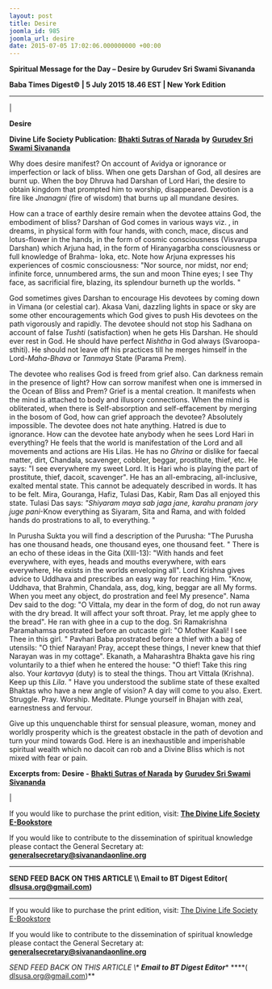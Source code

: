 ```yaml
---
layout: post
title: Desire
joomla_id: 985
joomla_url: desire
date: 2015-07-05 17:02:06.000000000 +00:00
---
```

  

















































**Spiritual Message for the Day – Desire by Gurudev Sri Swami Sivananda**

 **Baba Times Digest© | 5 July 2015 18.46 EST | New York Edition**

* * *

| 

**Desire**

**Divine Life Society Publication:** [**Bhakti Sutras of Narada**](http://www.sivanandaonline.org/public_html/?cmd=displaysection&section_id=1122) **by** [**Gurudev Sri Swami Sivananda**](http://www.dlshq.org/saints/siva.htm)

Why does desire manifest? On account of Avidya or ignorance or imperfection or lack of bliss. When one gets Darshan of God, all desires are burnt up. When the boy Dhruva had Darshan of Lord Hari, the desire to obtain kingdom that prompted him to worship, disappeared. Devotion is a fire like _Jnanagni_ (fire of wisdom) that burns up all mundane desires.

How can a trace of earthly desire remain when the devotee attains God, the embodiment of bliss? Darshan of God comes in various ways viz. , in dreams, in physical form with four hands, with conch, mace, discus and lotus-flower in the hands, in the form of cosmic consciousness (Visvarupa Darshan) which Arjuna had, in the form of Hiranyagarbha consciousness or full knowledge of Brahma- loka, etc. Note how Arjuna expresses his experiences of cosmic consciousness: "Nor source, nor midst, nor end; infinite force, unnumbered arms, the sun and moon Thine eyes; I see Thy face, as sacrificial fire, blazing, its splendour burneth up the worlds. "

God sometimes gives Darshan to encourage His devotees by coming down in Vimana (or celestial car). Akasa Vani, dazzling lights in space or sky are some other encouragements which God gives to push His devotees on the path vigorously and rapidly. The devotee should not stop his Sadhana on account of false _Tushti_ (satisfaction) when he gets His Darshan. He should ever rest in God. He should have perfect _Nishtha_ in God always (Svaroopa-sthiti). He should not leave off his practices till he merges himself in the Lord-_Maha-Bhava_ or _Tanmaya_ State (Parama Prem).

The devotee who realises God is freed from grief also. Can darkness remain in the presence of light? How can sorrow manifest when one is immersed in the Ocean of Bliss and Prem? Grief is a mental creation. It manifests when the mind is attached to body and illusory connections. When the mind is obliterated, when there is Self-absorption and self-effacement by merging in the bosom of God, how can grief approach the devotee? Absolutely impossible. The devotee does not hate anything. Hatred is due to ignorance. How can the devotee hate anybody when he sees Lord Hari in everything? He feels that the world is manifestation of the Lord and all movements and actions are His Lilas. He has no _Ghrina_ or dislike for faecal matter, dirt, Chandala, scavenger, cobbler, beggar, prostitute, thief, etc. He says: "I see everywhere my sweet Lord. It is Hari who is playing the part of prostitute, thief, dacoit, scavenger". He has an all-embracing, all-inclusive, exalted mental state. This cannot be adequately described in words. It has to be felt. Mira, Gouranga, Hafiz, Tulasi Das, Kabir, Ram Das all enjoyed this state. Tulasi Das says: _"Shiyaram maya sab jaga jane, karahu pranam jory juge pani_-Know everything as Siyaram, Sita and Rama, and with folded hands do prostrations to all, to everything. "

In Purusha Sukta you will find a description of the Purusha: "The Purusha has one thousand heads, one thousand eyes, one thousand feet. " There is an echo of these ideas in the Gita (XIII-13): "With hands and feet everywhere, with eyes, heads and mouths everywhere, with ears everywhere, He exists in the worlds enveloping all". Lord Krishna gives advice to Uddhava and prescribes an easy way for reaching Him. "Know, Uddhava, that Brahmin, Chandala, ass, dog, king, beggar are all My forms. When you meet any object, do prostration and feel My presence". Nama Dev said to the dog: "O Vittala, my dear in the form of dog, do not run away with the dry bread. It will affect your soft throat. Pray, let me apply ghee to the bread". He ran with ghee in a cup to the dog. Sri Ramakrishna Paramahamsa prostrated before an outcaste girl: "O Mother Kaali! I see Thee in this girl. " Pavhari Baba prostrated before a thief with a bag of utensils: "O thief Narayan! Pray, accept these things, I never knew that thief Narayan was in my cottage". Ekanath, a Maharashtra Bhakta gave his ring voluntarily to a thief when he entered the house: "O thief! Take this ring also. Your _kartavya_ (duty) is to steal the things. Thou art Vittala (Krishna). Keep up this _Lila_. " Have you understood the sublime state of these exalted Bhaktas who have a new angle of vision? A day will come to you also. Exert. Struggle. Pray. Worship. Meditate. Plunge yourself in Bhajan with zeal, earnestness and fervour.

Give up this unquenchable thirst for sensual pleasure, woman, money and worldly prosperity which is the greatest obstacle in the path of devotion and turn your mind towards God. Here is an inexhaustible and imperishable spiritual wealth which no dacoit can rob and a Divine Bliss which is not mixed with fear or pain.



**Excerpts from:**  **Desire -** [**Bhakti Sutras of Narada**](http://www.sivanandaonline.org/public_html/?cmd=displaysection&section_id=1122) **by** [**Gurudev Sri Swami Sivananda**](http://www.dlshq.org/saints/siva.htm)

 |



If you would like to purchase the print edition, visit: **[The Divine Life Society E-Bookstore](http://www.dlshq.org/download/download.htm)**

If you would like to contribute to the dissemination of spiritual knowledge please contact the General Secretary at: [](mailto:%20%3Cscript%20type=%27text/javascript%27%3E%20%3C%21--%20var%20prefix%20=%20%27ma%27%20+%20%27il%27%20+%20%27to%27;%20var%20path%20=%20%27hr%27%20+%20%27ef%27%20+%20%27=%27;%20var%20addy57016%20=%20%27generalsecretary%27%20+%20%27@%27;%20addy57016%20=%20addy57016%20+%20%27sivanandaonline%27%20+%20%27.%27%20+%20%27org%27;%20document.write%28%27%3Ca%20%27%20+%20path%20+%20%27%5C%27%27%20+%20prefix%20+%20%27:%27%20+%20addy57016%20+%20%27%5C%27%3E%27%29;%20document.write%28addy57016%29;%20document.write%28%27%3C%5C/a%3E%27%29;%20//--%3E%5Cn%20%3C/script%3E%3Cscript%20type=%27text/javascript%27%3E%20%3C%21--%20document.write%28%27%3Cspan%20style=%5C%27display:%20none;%5C%27%3E%27%29;%20//--%3E%20%3C/script%3EThis%20email%20address%20is%20being%20protected%20from%20spambots.%20You%20need%20JavaScript%20enabled%20to%20view%20it.%20%3Cscript%20type=%27text/javascript%27%3E%20%3C%21--%20document.write%28%27%3C/%27%29;%20document.write%28%27span%3E%27%29;%20//--%3E%20%3C/script%3E?subject=Contribution%20to%20Dissemination%20of%20Spiritual%20Knowledge) **generalsecretary@sivanandaonline.org**

****

**SEND FEED BACK ON THIS ARTICLE \\\ Email to BT Digest Editor[](mailto:%20%3Cscript%20type=%27text/javascript%27%3E%20%3C%21--%20var%20prefix%20=%20%27ma%27%20+%20%27il%27%20+%20%27to%27;%20var%20path%20=%20%27hr%27%20+%20%27ef%27%20+%20%27=%27;%20var%20addy72654%20=%20%27dlsusa.org%27%20+%20%27@%27;%20addy72654%20=%20addy72654%20+%20%27gmail%27%20+%20%27.%27%20+%20%27com%27;%20document.write%28%27%3Ca%20%27%20+%20path%20+%20%27%5C%27%27%20+%20prefix%20+%20%27:%27%20+%20addy72654%20+%20%27%5C%27%3E%27%29;%20document.write%28addy72654%29;%20document.write%28%27%3C%5C/a%3E%27%29;%20//--%3E%5Cn%20%3C/script%3E%3Cscript%20type=%27text/javascript%27%3E%20%3C%21--%20document.write%28%27%3Cspan%20style=%5C%27display:%20none;%5C%27%3E%27%29;%20//--%3E%20%3C/script%3EThis%20email%20address%20is%20being%20protected%20from%20spambots.%20You%20need%20JavaScript%20enabled%20to%20view%20it.%20%3Cscript%20type=%27text/javascript%27%3E%20%3C%21--%20document.write%28%27%3C/%27%29;%20document.write%28%27span%3E%27%29;%20//--%3E%20%3C/script%3E?subject=DLS%20Posts)( [dlsusa.org@gmail.com](mailto:dlsusa.org@gmail.com))**



* * *



  

If you would like to purchase the print edition, visit: [The Divine Life Society E-Bookstore](http://www.dlshq.org/download/download.htm)

If you would like to contribute to the dissemination of spiritual knowledge please contact the General Secretary at: **[generalsecretary@sivanandaonline.org](mailto:generalsecretary@sivanandaonline.org)**

**SEND FEED BACK ON THIS ARTICLE \\\**  **Email to BT Digest Editor**** [](mailto:%20%3Cscript%20type=%27text/javascript%27%3E%20%3C%21--%20var%20prefix%20=%20%27ma%27%20+%20%27il%27%20+%20%27to%27;%20var%20path%20=%20%27hr%27%20+%20%27ef%27%20+%20%27=%27;%20var%20addy72654%20=%20%27dlsusa.org%27%20+%20%27@%27;%20addy72654%20=%20addy72654%20+%20%27gmail%27%20+%20%27.%27%20+%20%27com%27;%20document.write%28%27%3Ca%20%27%20+%20path%20+%20%27%5C%27%27%20+%20prefix%20+%20%27:%27%20+%20addy72654%20+%20%27%5C%27%3E%27%29;%20document.write%28addy72654%29;%20document.write%28%27%3C%5C/a%3E%27%29;%20//--%3E%5Cn%20%3C/script%3E%3Cscript%20type=%27text/javascript%27%3E%20%3C%21--%20document.write%28%27%3Cspan%20style=%5C%27display:%20none;%5C%27%3E%27%29;%20//--%3E%20%3C/script%3EThis%20email%20address%20is%20being%20protected%20from%20spambots.%20You%20need%20JavaScript%20enabled%20to%20view%20it.%20%3Cscript%20type=%27text/javascript%27%3E%20%3C%21--%20document.write%28%27%3C/%27%29;%20document.write%28%27span%3E%27%29;%20//--%3E%20%3C/script%3E?subject=DLS%20Posts)****( [dlsusa.org@gmail.com](mailto:dlsusa.org@gmail.com))**  
